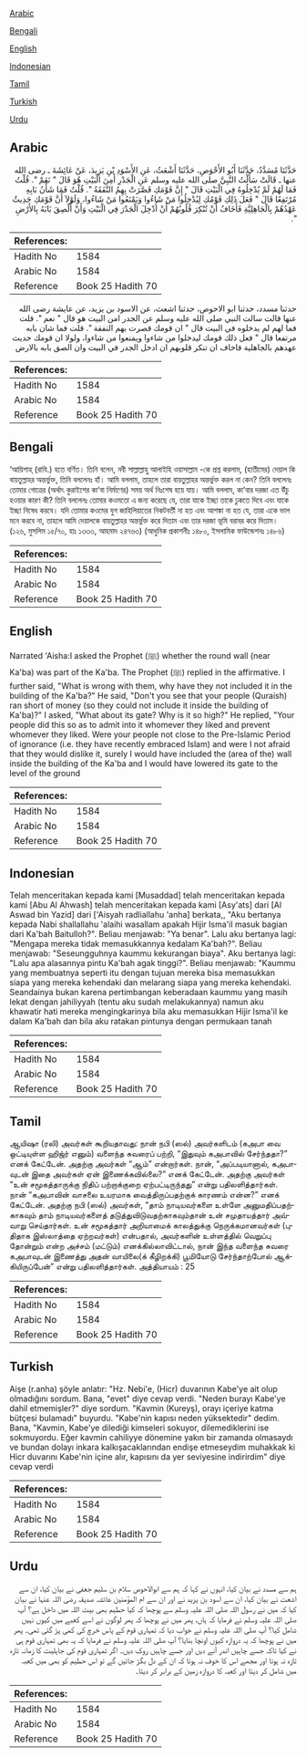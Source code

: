 [Arabic](#arabic)

[Bengali](#bengali)

[English](#english)

[Indonesian](#indonesian)

[Tamil](#tamil)

[Turkish](#turkish)

[Urdu](#urdu)

## Arabic


<div dir="rtl" lang="ar" style={{fontSize:'larger',backgroundColor:'#f8f9fa',padding:20}}>
حَدَّثَنَا مُسَدَّدٌ، حَدَّثَنَا أَبُو الأَحْوَصِ، حَدَّثَنَا أَشْعَثُ، عَنِ الأَسْوَدِ بْنِ يَزِيدَ، عَنْ عَائِشَةَ ـ رضى الله عنها ـ قَالَتْ سَأَلْتُ النَّبِيَّ صلى الله عليه وسلم عَنِ الْجَدْرِ أَمِنَ الْبَيْتِ هُوَ قَالَ ‏"‏ نَعَمْ ‏"‏‏.‏ قُلْتُ فَمَا لَهُمْ لَمْ يُدْخِلُوهُ فِي الْبَيْتِ قَالَ ‏"‏ إِنَّ قَوْمَكِ قَصَّرَتْ بِهِمُ النَّفَقَةُ ‏"‏‏.‏ قُلْتُ فَمَا شَأْنُ بَابِهِ مُرْتَفِعًا قَالَ ‏"‏ فَعَلَ ذَلِكِ قَوْمُكِ لِيُدْخِلُوا مَنْ شَاءُوا وَيَمْنَعُوا مَنْ شَاءُوا، وَلَوْلاَ أَنَّ قَوْمَكِ حَدِيثٌ عَهْدُهُمْ بِالْجَاهِلِيَّةِ فَأَخَافُ أَنْ تُنْكِرَ قُلُوبُهُمْ أَنْ أُدْخِلَ الْجَدْرَ فِي الْبَيْتِ وَأَنْ أُلْصِقَ بَابَهُ بِالأَرْضِ ‏"‏‏.‏
</div>
<div style={{backgroundColor:'#f8f9fa',padding:20, marginBottom: 10}}><table> <thead> <tr> <th>References:</th> <th></th> </tr> </thead> <tbody><tr><td>Hadith No</td><td>1584</td></tr><tr><td>Arabic No</td><td>1584</td></tr><tr><td>Reference</td><td>Book 25 Hadith 70</td></tr></tbody></table></div>


<div dir="rtl" lang="ar" style={{fontSize:'larger',backgroundColor:'#f8f9fa',padding:20}}>
حدثنا مسدد، حدثنا ابو الاحوص، حدثنا اشعث، عن الاسود بن يزيد، عن عايشة رضى الله عنها قالت سالت النبي صلى الله عليه وسلم عن الجدر امن البيت هو قال " نعم ". قلت فما لهم لم يدخلوه في البيت قال " ان قومك قصرت بهم النفقة ". قلت فما شان بابه مرتفعا قال " فعل ذلك قومك ليدخلوا من شاءوا ويمنعوا من شاءوا، ولولا ان قومك حديث عهدهم بالجاهلية فاخاف ان تنكر قلوبهم ان ادخل الجدر في البيت وان الصق بابه بالارض
</div>
<div style={{backgroundColor:'#f8f9fa',padding:20, marginBottom: 10}}><table> <thead> <tr> <th>References:</th> <th></th> </tr> </thead> <tbody><tr><td>Hadith No</td><td>1584</td></tr><tr><td>Arabic No</td><td>1584</td></tr><tr><td>Reference</td><td>Book 25 Hadith 70</td></tr></tbody></table></div>

## Bengali


<div dir="ltr" lang="bn" style={{fontSize:'larger',backgroundColor:'#f8f9fa',padding:20}}>
‘আয়িশাহ্ (রাযি.) হতে বর্ণিত। তিনি বলেন, নবী সাল্লাল্লাহু আলাইহি ওয়াসাল্লাম -কে প্রশ্ন করলাম, (হাতীমের) দেয়াল কি বায়তুল্লাহর অন্তর্ভুক্ত, তিনি বললেনঃ হাঁ। আমি বললাম, তাহলে তারা বায়তুল্লাহর অন্তর্ভুক্ত করল না কেন? তিনি বললেনঃ তোমার গোত্রের (অর্থাৎ কুরাইশের কা‘বা নির্মাণের) সময় অর্থ নিঃশেষ হয়ে যায়। আমি বললাম, কা‘বার দরজা এত উঁচু হওয়ার কারণ কী? তিনি বললেনঃ তোমার কওমতো এ জন্য করেছে যে, তারা যাকে ইচ্ছা তাকে ঢুকতে দিবে এবং যাকে ইচ্ছা নিষেধ করবে। যদি তোমার কওমের যুগ জাহিলিয়াতের নিকটবর্তী না হত এবং আশঙ্কা না হত যে, তারা একে ভাল মনে করবে না, তাহলে আমি দেয়ালকে বায়তুল্লাহর অন্তর্ভুক্ত করে দিতাম এবং তার দরজা ভূমি বরাবর করে দিতাম। (১২৬, মুসলিম ১৫/৭০, হাঃ ১৩৩৩, আহমাদ ২৪৭৬৩) (আধুনিক প্রকাশনীঃ ১৪৮০, ইসলামিক ফাউন্ডেশনঃ ১৪৮৬)
</div>
<div style={{backgroundColor:'#f8f9fa',padding:20, marginBottom: 10}}><table> <thead> <tr> <th>References:</th> <th></th> </tr> </thead> <tbody><tr><td>Hadith No</td><td>1584</td></tr><tr><td>Arabic No</td><td>1584</td></tr><tr><td>Reference</td><td>Book 25 Hadith 70</td></tr></tbody></table></div>

## English


<div dir="ltr" lang="en" style={{fontSize:'larger',backgroundColor:'#f8f9fa',padding:20}}>
Narrated 'Aisha:I asked the Prophet (ﷺ) whether the round wall (near Ka'ba) was part of the Ka'ba. The Prophet (ﷺ) replied in the affirmative. I further said, "What is wrong with them, why have they not included it in the building of the Ka'ba?" He said, "Don't you see that your people (Quraish) ran short of money (so they could not include it inside the building of Ka'ba)?" I asked, "What about its gate? Why is it so high?" He replied, "Your people did this so as to admit into it whomever they liked and prevent whomever they liked. Were your people not close to the Pre-Islamic Period of ignorance (i.e. they have recently embraced Islam) and were I not afraid that they would dislike it, surely I would have included the (area of the) wall inside the building of the Ka'ba and I would have lowered its gate to the level of the ground
</div>
<div style={{backgroundColor:'#f8f9fa',padding:20, marginBottom: 10}}><table> <thead> <tr> <th>References:</th> <th></th> </tr> </thead> <tbody><tr><td>Hadith No</td><td>1584</td></tr><tr><td>Arabic No</td><td>1584</td></tr><tr><td>Reference</td><td>Book 25 Hadith 70</td></tr></tbody></table></div>

## Indonesian


<div dir="ltr" lang="id" style={{fontSize:'larger',backgroundColor:'#f8f9fa',padding:20}}>
Telah menceritakan kepada kami [Musaddad] telah menceritakan kepada kami [Abu Al Ahwash] telah menceritakan kepada kami [Asy'ats] dari [Al Aswad bin Yazid] dari ['Aisyah radliallahu 'anha] berkata,, "Aku bertanya kepada Nabi shallallahu 'alaihi wasallam apakah Hijir Isma'il masuk bagian dari Ka'bah Baitulloh?". Beliau menjawab: "Ya benar". Lalu aku bertanya lagi: "Mengapa mereka tidak memasukkannya kedalam Ka'bah?". Beliau menjawab: "Seseungguhnya kaummu kekurangan biaya". Aku bertanya lagi: "Lalu apa alasannya pintu Ka'bah agak tinggi?". Beliau menjawab: "Kaummu yang membuatnya seperti itu dengan tujuan mereka bisa memasukkan siapa yang mereka kehendaki dan melarang siapa yang mereka kehendaki. Seandainya bukan karena pertimbangan keberadaan kaummu yang masih lekat dengan jahiliyyah (tentu aku sudah melakukannya) namun aku khawatir hati mereka mengingkarinya bila aku memasukkan Hijir Isma'il ke dalam Ka'bah dan bila aku ratakan pintunya dengan permukaan tanah
</div>
<div style={{backgroundColor:'#f8f9fa',padding:20, marginBottom: 10}}><table> <thead> <tr> <th>References:</th> <th></th> </tr> </thead> <tbody><tr><td>Hadith No</td><td>1584</td></tr><tr><td>Arabic No</td><td>1584</td></tr><tr><td>Reference</td><td>Book 25 Hadith 70</td></tr></tbody></table></div>

## Tamil


<div dir="ltr" lang="ta" style={{fontSize:'larger',backgroundColor:'#f8f9fa',padding:20}}>
ஆயிஷா (ரலி) அவர்கள் கூறியதாவது: நான் நபி (ஸல்) அவர்களிடம் (கஅபா வை ஒட்டியுள்ள ஹிஜ்ர் எனும்) வளைந்த சுவரைப் பற்றி, “இதுவும் கஅபாவில் சேர்ந்ததா?” எனக் கேட்டேன். அதற்கு அவர்கள் “ஆம்” என்றார்கள். நான், “அப்படியானால், கஅபாவுடன் இதை அவர்கள் ஏன் இணைக்கவில்லை?” எனக் கேட்டேன். அதற்கு அவர்கள் “உன் சமூகத்தாருக்கு நிதிப் பற்றாக்குறை ஏற்பட்டிருந்தது” என்று பதிலளித்தார்கள். நான் “கஅபாவின் வாசலை உயரமாக வைத்திருப்பதற்குக் காரணம் என்ன?” எனக் கேட்டேன். அதற்கு நபி (ஸல்) அவர்கள், “தாம் நாடியவர்களை உள்ளே அனுமதிப்பதற்காகவும் தாம் நாடியவர்களைத் தடுத்துவிடுவதற்காகவும்தான் உன் சமுதாயத்தார் அவ்வாறு செய்தார்கள். உன் சமூகத்தார் அறியாமைக் காலத்துக்கு நெருக்கமானவர்கள் (புதிதாக இஸ்லாத்தை ஏற்றவர்கள்) என்பதால், அவர்களின் உள்ளத்தில் வெறுப்பு தோன்றும் என்ற அச்சம் (மட்டும்) எனக்கில்லாவிட்டால், நான் இந்த வளைந்த சுவரை கஅபாவுடன் இணைத்து அதன் வாயிலை(க் கீழிறக்கி) பூமியோடு சேர்ந்தாற்போல் ஆக்கியிருப்பேன்” என்று பதிலளித்தார்கள். அத்தியாயம் : 25
</div>
<div style={{backgroundColor:'#f8f9fa',padding:20, marginBottom: 10}}><table> <thead> <tr> <th>References:</th> <th></th> </tr> </thead> <tbody><tr><td>Hadith No</td><td>1584</td></tr><tr><td>Arabic No</td><td>1584</td></tr><tr><td>Reference</td><td>Book 25 Hadith 70</td></tr></tbody></table></div>

## Turkish


<div dir="ltr" lang="tr" style={{fontSize:'larger',backgroundColor:'#f8f9fa',padding:20}}>
Aişe (r.anha) şöyle anlatır: "Hz. Nebi'e, (Hicr) duvarının Kabe'ye ait olup olmadığını sordum. Bana, "evet" diye cevap verdi. "Neden burayı Kabe'ye dahil etmemişler?" diye sordum. "Kavmin (Kureyş), orayı içeriye katma bütçesi bulamadı" buyurdu. "Kabe'nin kapısı neden yüksektedir" dedim. Bana, "Kavmin, Kabe'ye dilediği kimseleri sokuyor, dilemediklerini ise sokmuyordu. Eğer kavmin cahiliyye dönemine yakın bir zamanda olmasaydı ve bundan dolayı inkara kalkışacaklarından endişe etmeseydim muhakkak ki Hicr duvarını Kabe'nin içine alır, kapısını da yer seviyesine indirirdim" diye cevap verdi
</div>
<div style={{backgroundColor:'#f8f9fa',padding:20, marginBottom: 10}}><table> <thead> <tr> <th>References:</th> <th></th> </tr> </thead> <tbody><tr><td>Hadith No</td><td>1584</td></tr><tr><td>Arabic No</td><td>1584</td></tr><tr><td>Reference</td><td>Book 25 Hadith 70</td></tr></tbody></table></div>

## Urdu


<div dir="rtl" lang="ur" style={{fontSize:'larger',backgroundColor:'#f8f9fa',padding:20}}>
ہم سے مسدد نے بیان کیا، انہوں نے کہا کہ ہم سے ابوالاحوص سلام بن سلیم جعفی نے بیان کیا، ان سے اشعت نے بیان کیا، ان سے اسود بن یزید نے اور ان سے ام المؤمنین عائشہ صدیقہ رضی اللہ عنہا نے بیان کیا کہ میں نے رسول اللہ صلی اللہ علیہ وسلم سے پوچھا کہ کیا حطیم بھی بیت اللہ میں داخل ہے؟ آپ صلی اللہ علیہ وسلم نے فرمایا کہ ہاں، پھر میں نے پوچھا کہ پھر لوگوں نے اسے کعبے میں کیوں نہیں شامل کیا؟ آپ صلی اللہ علیہ وسلم نے جواب دیا کہ تمہاری قوم کے پاس خرچ کی کمی پڑ گئی تھی۔ پھر میں نے پوچھا کہ یہ دروازہ کیوں اونچا بنایا؟ آپ صلی اللہ علیہ وسلم نے فرمایا کہ یہ بھی تمہاری قوم ہی نے کیا تاکہ جسے چاہیں اندر آنے دیں اور جسے چاہیں روک دیں۔ اگر تمہاری قوم کی جاہلیت کا زمانہ تازہ تازہ نہ ہوتا اور مجھے اس کا خوف نہ ہوتا کہ ان کے دل بگڑ جائیں گے تو اس حطیم کو بھی میں کعبہ میں شامل کر دیتا اور کعبہ کا دروازہ زمین کے برابر کر دیتا۔
</div>
<div style={{backgroundColor:'#f8f9fa',padding:20, marginBottom: 10}}><table> <thead> <tr> <th>References:</th> <th></th> </tr> </thead> <tbody><tr><td>Hadith No</td><td>1584</td></tr><tr><td>Arabic No</td><td>1584</td></tr><tr><td>Reference</td><td>Book 25 Hadith 70</td></tr></tbody></table></div>